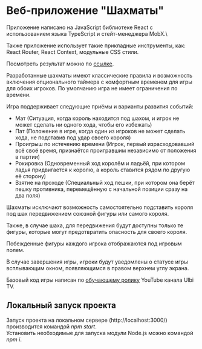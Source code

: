# Веб-приложение "Шахматы"

Приложение написано на JavaScript библиотеке React с использованием языка TypeScript и стейт-менеджера MobX.\

Также приложение использует такие прикладные инструменты, как: React Router, React Context, модульные CSS стили.

Посмотреть результат можно по [ссылке](https://react-typescript-chess-app.vercel.app/).

Разработанные шахматы имеют классические правила и возможность включения опционального таймера с комфортным временем для игры для обоих игроков. По умолчанию игра не имеет ограничения по времени.

Игра поддерживает следующие приёмы и варианты развития событий:

- Мат (Ситуация, когда король находится под шахом, и игрок не может сделать ни одного хода, чтобы его избежать)
- Пат (Положение в игре, когда один из игроков не может сделать хода, не подставив под удар своего короля)
- Проигрыш по истечению времени (Игрок, первый израсходовавший всё своё время, признаётся проигравшим независимо от положения в партии)
- Рокировка (Одновременный ход королём и ладьёй, при котором ладья придвигается к королю, а король ставится рядом по другую её сторону)
- Взятие на проходе (Специальный ход пешки, при котором она берёт пешку противника, перемещённую с начальной позиции сразу на два поля)

Шахматы исключают возможность самостоятельно подставить короля под шах передвижением союзной фигуры или самого короля.

Также, в случае шаха, для передвижения будут доступны только те фигуры, которые могут предотвратить опасность для своего короля.

Побежденные фигуры каждого игрока отображаются под игровым полем.

В случае завершения игры, игроки будут уведомлены о статусе игры всплывающим окном, появляющимся в правом верхнем углу экрана.

Базовый код игры написан по [обучающему ролику](https://www.youtube.com/watch?v=mUvYGUYMvKo) YouTube канала Ulbi TV.

## Локальный запуск проекта

Запуск проекта на локальном сервере (http://localhost:3000/) производится командой _npm start_.\
Установить необходимые для запуска модули Node.js можно командой _npm i_.
